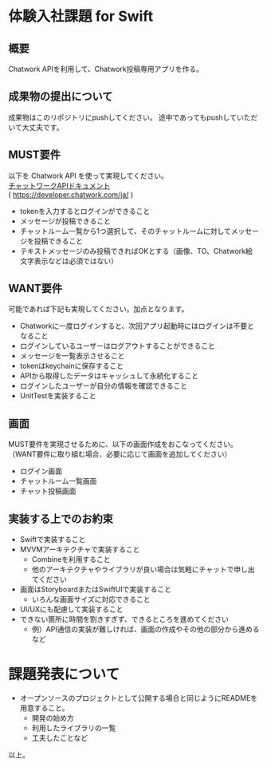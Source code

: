 # 体験入社課題 for Swift
## 概要
Chatwork APIを利用して、Chatwork投稿専用アプリを作る。

## 成果物の提出について
成果物はこのリポジトリにpushしてください。
途中であってもpushしていただいて大丈夫です。

## MUST要件
以下を Chatwork API を使って実現してください。  
[チャットワークAPIドキュメント](https://developer.chatwork.com/ja/)  
	  ( https://developer.chatwork.com/ja/ )

* tokenを入力するとログインができること
* メッセージが投稿できること
* チャットルーム一覧から1つ選択して、そのチャットルームに対してメッセージを投稿できること
* テキストメッセージのみ投稿できればOKとする（画像、TO、Chatwork絵文字表示などは必須ではない）

## WANT要件
可能であれば下記も実現してください。加点となります。

*  Chatworkに一度ログインすると、次回アプリ起動時にはログインは不要となること
* ログインしているユーザーはログアウトすることができること
* メッセージを一覧表示させること
* tokenはkeychainに保存すること
* APIから取得したデータはキャッシュして永続化すること
* ログインしたユーザーが自分の情報を確認できること
* UnitTestを実装すること

## 画面
MUST要件を実現させるために、以下の画面作成をおこなってください。
（WANT要件に取り組む場合、必要に応じて画面を追加してください）

* ログイン画面
* チャットルーム一覧画面
* チャット投稿画面

## 実装する上でのお約束
* Swiftで実装すること
* MVVMアーキテクチャで実装すること
	* Combineを利用すること
	* 他のアーキテクチャやライブラリが良い場合は気軽にチャットで申し出てください
* 画面はStoryboardまたはSwiftUIで実装すること
	* いろんな画面サイズに対応できること
* UI/UXにも配慮して実装すること
* できない箇所に時間を割きすぎず、できるところを進めてください
	* 例）API通信の実装が難しければ、画面の作成やその他の部分から進める など

# 課題発表について
- オープンソースのプロジェクトとして公開する場合と同じようにREADMEを用意すること。
    - 開発の始め方
    - 利用したライブラリの一覧
    - 工夫したことなど

以上。
